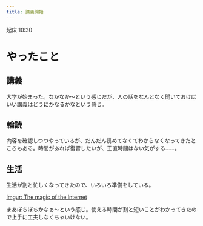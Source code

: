 ```yaml
---
title: 講義開始
---
```


起床 10:30

# やったこと

## 講義

大学が始まった。なかなか〜という感じだが、人の話をなんとなく聞いておけばいい講義はどうにかなるかなという感じ。

## 輪読

内容を確認しつつやっているが、だんだん読めてなくてわからなくなってきたところもある。時間があれば復習したいが、正直時間はない気がする……。

## 生活

生活が割と忙しくなってきたので、いろいろ準備をしている。

<a href="https://imgur.com/a/HOWVrQF" class="embedly-card">Imgur: The magic of the Internet</a>

まあぼちぼちかなぁ〜という感じ。使える時間が割と短いことがわかってきたので上手に工夫しなくちゃいけない。
